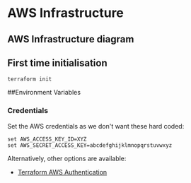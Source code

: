 # AWS Infrastructure

## AWS Infrastructure diagram

## First time initialisation
```
terraform init
```

##Environment Variables
### Credentials
Set the AWS credentials as we don't want these hard coded:
```
set AWS_ACCESS_KEY_ID=XYZ
set AWS_SECRET_ACCESS_KEY=abcdefghijklmnopqrstuvwxyz
```

Alternatively, other options are available:
* [Terraform AWS Authentication](https://www.terraform.io/docs/providers/aws/index.html)
